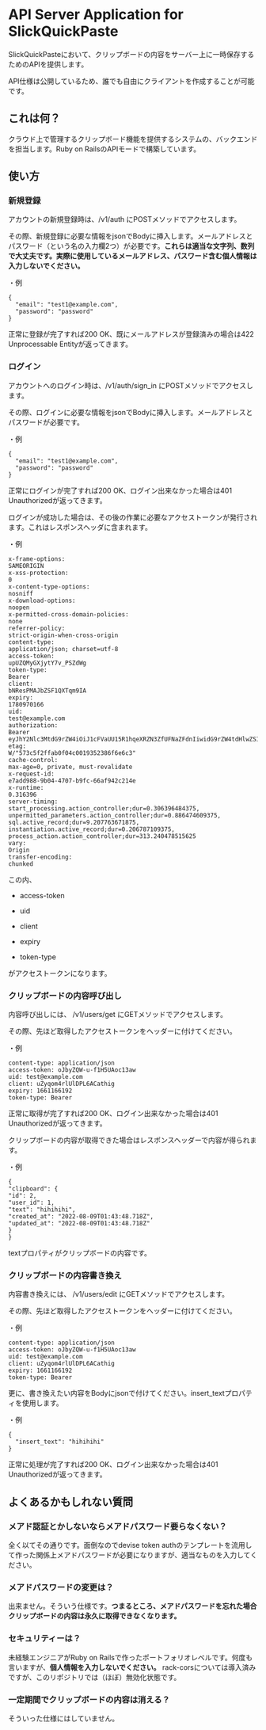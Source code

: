 # API Server Application for SlickQuickPaste

SlickQuickPasteにおいて、クリップボードの内容をサーバー上に一時保存するためのAPIを提供します。

API仕様は公開しているため、誰でも自由にクライアントを作成することが可能です。

## これは何？

クラウド上で管理するクリップボード機能を提供するシステムの、バックエンドを担当します。Ruby on RailsのAPIモードで構築しています。

## 使い方

### 新規登録
アカウントの新規登録時は、/v1/auth にPOSTメソッドでアクセスします。

その際、新規登録に必要な情報をjsonでBodyに挿入します。メールアドレスとパスワード（という名の入力欄2つ）が必要です。**これらは適当な文字列、数列で大丈夫です。実際に使用しているメールアドレス、パスワード含む個人情報は入力しないでください。**

・例

```
{
  "email": "test1@example.com",
  "password": "password"
}
```

正常に登録が完了すれば200 OK、既にメールアドレスが登録済みの場合は422 Unprocessable Entityが返ってきます。


### ログイン
アカウントへのログイン時は、/v1/auth/sign_in にPOSTメソッドでアクセスします。

その際、ログインに必要な情報をjsonでBodyに挿入します。メールアドレスとパスワードが必要です。

・例

```
{
  "email": "test1@example.com",
  "password": "password"
}
```

正常にログインが完了すれば200 OK、ログイン出来なかった場合は401 Unauthorizedが返ってきます。

ログインが成功した場合は、その後の作業に必要なアクセストークンが発行されます。これはレスポンスヘッダに含まれます。

・例

```
x-frame-options:
SAMEORIGIN
x-xss-protection:
0
x-content-type-options:
nosniff
x-download-options:
noopen
x-permitted-cross-domain-policies:
none
referrer-policy:
strict-origin-when-cross-origin
content-type:
application/json; charset=utf-8
access-token:
upUZQMyGXjytY7v_PSZdWg
token-type:
Bearer
client:
bNResPMAJbZSF1QXTqm9IA
expiry:
1780970166
uid:
test@example.com
authorization:
Bearer eyJhY2Nlc3MtdG9rZW4iOiJ1cFVaUU15R1hqeXRZN3ZfUFNaZFdnIiwidG9rZW4tdHlwZSI6IkJlYXJlciIsImNsaWVudCI6ImJOUmVzUE1BSmJaU0YxUVhUcW05SUEiLCJleHBpcnkiOiIxNzgwOTcwMTY2IiwidWlkIjoidGVzdEBleGFtcGxlLmNvbSJ9
etag:
W/"573c5f2ffab0f04c0019352386f6e6c3"
cache-control:
max-age=0, private, must-revalidate
x-request-id:
e7add988-9b04-4707-b9fc-66af942c214e
x-runtime:
0.316396
server-timing:
start_processing.action_controller;dur=0.306396484375, unpermitted_parameters.action_controller;dur=0.886474609375, sql.active_record;dur=9.207763671875, instantiation.active_record;dur=0.206787109375, process_action.action_controller;dur=313.240478515625
vary:
Origin
transfer-encoding:
chunked
```

この内、

* access-token

* uid

* client

* expiry

* token-type

がアクセストークンになります。


### クリップボードの内容呼び出し

内容呼び出しには、 /v1/users/get にGETメソッドでアクセスします。

その際、先ほど取得したアクセストークンをヘッダーに付けてください。

・例

```
content-type: application/json
access-token: oJbyZQW-u-f1H5UAoc13aw
uid: test@example.com
client: uZyqom4rlUlDPL6ACathig
expiry: 1661166192
token-type: Bearer
```

正常に取得が完了すれば200 OK、ログイン出来なかった場合は401 Unauthorizedが返ってきます。

クリップボードの内容が取得できた場合はレスポンスヘッダーで内容が得られます。


・例

```
{
"clipboard": {
"id": 2,
"user_id": 1,
"text": "hihihihi",
"created_at": "2022-08-09T01:43:48.718Z",
"updated_at": "2022-08-09T01:43:48.718Z"
}
}
```

textプロパティがクリップボードの内容です。


### クリップボードの内容書き換え

内容書き換えには、 /v1/users/edit にGETメソッドでアクセスします。

その際、先ほど取得したアクセストークンをヘッダーに付けてください。

・例

```
content-type: application/json
access-token: oJbyZQW-u-f1H5UAoc13aw
uid: test@example.com
client: uZyqom4rlUlDPL6ACathig
expiry: 1661166192
token-type: Bearer
```

更に、書き換えたい内容をBodyにjsonで付けてください。insert_textプロパティを使用します。

・例

```
{
  "insert_text": "hihihihi"
}
```



正常に処理が完了すれば200 OK、ログイン出来なかった場合は401 Unauthorizedが返ってきます。

## よくあるかもしれない質問

### メアド認証とかしないならメアドパスワード要らなくない？

全く以てその通りです。面倒なのでdevise token authのテンプレートを流用して作った関係上メアドパスワードが必要になりますが、適当なものを入力してください。

### メアドパスワードの変更は？

出来ません。そういう仕様です。**つまるところ、メアドパスワードを忘れた場合クリップボードの内容は永久に取得できなくなります。**

### セキュリティーは？

未経験エンジニアがRuby on Railsで作ったポートフォリオレベルです。何度も言いますが、**個人情報を入力しないでください。**
rack-corsについては導入済みですが、このリポジトリでは（ほぼ）無効化状態です。

### 一定期間でクリップボードの内容は消える？

そういった仕様にはしていません。